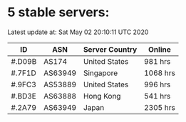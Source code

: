 # 5 stable servers:

Latest update at: Sat May 02 20:10:11 UTC 2020

| ID | ASN | Server Country | Online |
| -- | --- | -------------- | ------ |
| #.D09B | AS174 | United States | 981 hrs |
| #.7F1D | AS63949 | Singapore | 1068 hrs |
| #.9FC3 | AS53889 | United States | 996 hrs |
| #.BD3E | AS63888 | Hong Kong | 541 hrs |
| #.2A79 | AS63949 | Japan | 2305 hrs |

